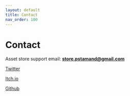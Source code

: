 ```yaml
---
layout: default
title: Contact
nav_order: 100
---
```


# Contact

Asset store support email: **store.pstamand@gmail.com**

[Twitter](https://twitter.com/PhilippeStA)

[Itch.io](https://phil-sa.itch.io/)

[Github](https://github.com/PhilSA)